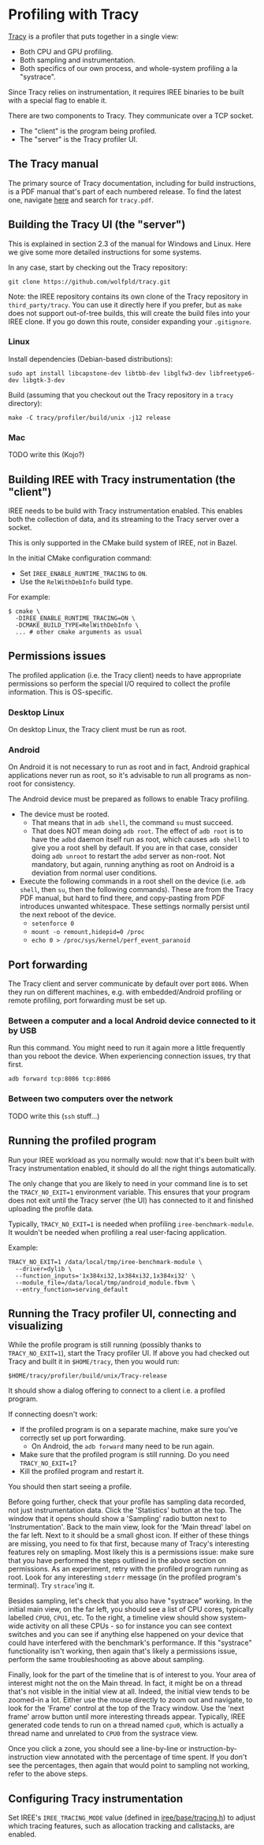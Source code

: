 # Profiling with Tracy

[Tracy](https://github.com/wolfpld/tracy) is a profiler that puts together in a single view:
* Both CPU and GPU profiling.
* Both sampling and instrumentation.
* Both specifics of our own process, and whole-system profiling a la "systrace".

Since Tracy relies on instrumentation, it requires IREE binaries to be built with a special flag to enable it.

There are two components to Tracy. They communicate over a TCP socket.
* The "client" is the program being profiled.
* The "server" is the Tracy profiler UI.

## The Tracy manual

The primary source of Tracy documentation, including for build instructions, is a PDF manual that's part of each numbered release. To find the latest one, navigate [here](https://github.com/wolfpld/tracy/releases) and search for `tracy.pdf`.

## Building the Tracy UI (the "server")

This is explained in section 2.3 of the manual for Windows and Linux. Here we give some more detailed instructions for some systems.

In any case, start by checking out the Tracy repository:
```
git clone https://github.com/wolfpld/tracy.git
```

Note: the IREE repository contains its own clone of the Tracy repository in `third_party/tracy`. You can use it directly here if you prefer, but as `make` does not support out-of-tree builds, this will create the build files into your IREE clone. If you go down this route, consider expanding your `.gitignore`.

### Linux

Install dependencies (Debian-based distributions):
```
sudo apt install libcapstone-dev libtbb-dev libglfw3-dev libfreetype6-dev libgtk-3-dev
```

Build (assuming that you checkout out the Tracy repository in a `tracy` directory):
```
make -C tracy/profiler/build/unix -j12 release
```

### Mac

TODO write this (Kojo?)

## Building IREE with Tracy instrumentation (the "client")

IREE needs to be build with Tracy instrumentation enabled. This enables both the collection of data, and its streaming to the Tracy server over a socket.

This is only supported in the CMake build system of IREE, not in Bazel.

In the initial CMake configuration command:
*   Set `IREE_ENABLE_RUNTIME_TRACING` to `ON`.
*   Use the `RelWithDebInfo` build type.

For example:

```shell
$ cmake \
  -DIREE_ENABLE_RUNTIME_TRACING=ON \
  -DCMAKE_BUILD_TYPE=RelWithDebInfo \
  ... # other cmake arguments as usual
```
## Permissions issues

The profiled application (i.e. the Tracy client) needs to have appropriate permissions so perform the special I/O required to collect the profile information. This is OS-specific.

### Desktop Linux

On desktop Linux, the Tracy client must be run as root.

### Android

On Android it is not necessary to run as root and in fact, Android graphical applications never run as root, so it's advisable to run all programs as non-root for consistency.

The Android device must be prepared as follows to enable Tracy profiling.
* The device must be rooted.
  * That means that in `adb shell`, the command `su` must succeed.
  * That does NOT mean doing `adb root`. The effect of `adb root` is to have the `adbd` daemon itself run as root, which causes `adb shell` to give you a root shell by default. If you are in that case, consider doing `adb unroot` to restart the `adbd` server as non-root. Not mandatory, but again, running anything as root on Android is a deviation from normal user conditions.
* Execute the following commands in a root shell on the device (i.e. `adb shell`, then `su`, then the following commands). These are from the Tracy PDF manual, but hard to find there, and copy-pasting from PDF introduces unwanted whitespace. These settings normally persist until the next reboot of the device.
  * `setenforce 0`
  * `mount -o remount,hidepid=0 /proc`
  * `echo 0 > /proc/sys/kernel/perf_event_paranoid`

## Port forwarding

The Tracy client and server communicate by default over port `8086`. When they run on different machines, e.g. with embedded/Android profiling or remote profiling, port forwarding must be set up.

### Between a computer and a local Android device connected to it by USB

Run this command. You might need to run it again more a little frequently than you reboot the device. When experiencing connection issues, try that first.

```shell
adb forward tcp:8086 tcp:8086
```

### Between two computers over the network

TODO write this (`ssh` stuff...)

## Running the profiled program

Run your IREE workload as you normally would: now that it's been built with Tracy instrumentation enabled, it should do all the right things automatically.

The only change that you are likely to need in your command line is to set the `TRACY_NO_EXIT=1` environment variable. This ensures that your program does not exit until the Tracy server (the UI) has connected to it and finished uploading the profile data.

Typically, `TRACY_NO_EXIT=1` is needed when profiling `iree-benchmark-module`. It wouldn't be needed when profiling a real user-facing application.

Example:

```shell
TRACY_NO_EXIT=1 /data/local/tmp/iree-benchmark-module \
  --driver=dylib \
  --function_inputs='1x384xi32,1x384xi32,1x384xi32' \
  --module_file=/data/local/tmp/android_module.fbvm \
  --entry_function=serving_default
```

## Running the Tracy profiler UI, connecting and visualizing

While the profile program is still running (possibly thanks to `TRACY_NO_EXIT=1`), start the Tracy profiler UI. If above you had checked out Tracy and built it in `$HOME/tracy`, then you would run:

```shell
$HOME/tracy/profiler/build/unix/Tracy-release
```

It should show a dialog offering to connect to a client i.e. a profiled program.

If connecting doesn't work:
* If the profiled program is on a separate machine, make sure you've correctly set up port forwarding.
  * On Android, the `adb forward` many need to be run again.
* Make sure that the profiled program is still running. Do you need `TRACY_NO_EXIT=1`?
* Kill the profiled program and restart it.

You should then start seeing a profile.

Before going further, check that your profile has sampling data recorded, not just instrumentation data. Click the 'Statistics' button at the top. The window that it opens should show a 'Sampling' radio button next to 'Instrumentation'. Back to the main view, look for the 'Main thread' label on the far left. Next to it should be a small ghost icon. If either of these things are missing, you need to fix that first, because many of Tracy's interesting features rely on smapling. Most likely this is a permissions issue: make sure that you have performed the steps outlined in the above section on permissions. As an experiment, retry with the profiled program running as root. Look for any interesting `stderr` message (in the profiled program's terminal). Try `strace`'ing it.

Besides sampling, let's check that you also have "systrace" working. In the initial main view, on the far left, you should see a list of CPU cores, typically labelled `CPU0`, `CPU1`, etc. To the right, a timeline view should show system-wide activity on all these CPUs - so for instance you can see context switches and you can see if anything else happened on your device that could have interfered with the benchmark's performance. If this "systrace" functionality isn't working, then again that's likely a permissions issue, perform the same troubleshooting as above about sampling.

Finally, look for the part of the timeline that is of interest to you. Your area of interest might not the on the Main thread. In fact, it might be on a thread that's not visible in the initial view at all. Indeed, the initial view tends to be zoomed-in a lot. Either use the mouse directly to zoom out and navigate, to look for the 'Frame' control at the top of the Tracy window. Use the 'next frame' arrow button until more interesting threads appear. Typically, IREE generated code tends to run on a thread named `cpu0`, which is actually a thread name and unrelated to `CPU0` from the systrace view.

Once you click a zone, you should see a line-by-line or instruction-by-instruction view annotated with the percentage of time spent. If you don't see the percentages, then again that would point to sampling not working, refer to the above steps.

## Configuring Tracy instrumentation

Set IREE's `IREE_TRACING_MODE` value (defined in
[iree/base/tracing.h](https://github.com/google/iree/blob/main/iree/base/tracing.h))
to adjust which tracing features, such as allocation tracking and callstacks,
are enabled.
